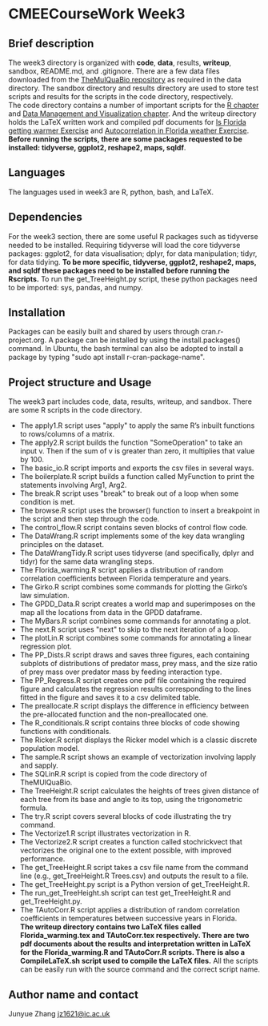 # CMEECourseWork Week3
## Brief description
The week3 directory is organized with **code**, **data**, results, **writeup**, sandbox, README.md, and .gitignore. There are a few data files downloaded from the [TheMulQuaBio repository](https://github.com/mhasoba/TheMulQuaBio) as required in the data directory. 
The sandbox directory and results directory are used to store test scripts and results for the scripts in the code directory, respectively.  
The code directory contains a number of important scripts for the  [R chapter](https://mhasoba.github.io/TheMulQuaBio/notebooks/07-R.html#practicals) and [Data Management and Visualization chapter](https://mhasoba.github.io/TheMulQuaBio/notebooks/08-Data_R.html#id3).  And the writeup directory holds the LaTeX written work and compiled pdf documents for [Is Florida getting warmer Exercise](https://mhasoba.github.io/TheMulQuaBio/notebooks/07-R.html#id2) and [Autocorrelation in Florida weather Exercise](https://mhasoba.github.io/TheMulQuaBio/notebooks/07-R.html#id2). 
**Before running the scripts, there are some packages requested to be installed: tidyverse, ggplot2, reshape2, maps, sqldf**.

## Languages
The languages used in week3 are R, python, bash, and LaTeX.


## Dependencies
For the week3 section, there are some useful R packages such as tidyverse needed to be installed. Requiring tidyverse will load the core tidyverse packages: ggplot2, for data visualisation; dplyr, for data manipulation; tidyr, for data tidying. **To be more specific, tidyverse, ggplot2, reshape2, maps, and sqldf these packages need to be installed before running the Rscripts.** To run the get_TreeHeight.py script, these python packages need to be imported: sys, pandas, and numpy.

## Installation
Packages can be easily built and shared by users through cran.r-project.org. A package can be installed by using the install.packages() command. In Ubuntu, the bash terminal can also be adopted to install a package by typing "sudo apt install r-cran-package-name".

## Project structure and Usage
The week3 part includes code, data, results, writeup, and sandbox. There are some R scripts in the code directory.
+ The apply1.R script uses "apply" to apply the same R’s inbuilt functions to rows/columns of a matrix. 
+ The apply2.R script builds the function "SomeOperation" to take an input v. Then if the sum of v is greater than zero, it multiplies that value by 100.
+ The basic_io.R script imports and exports the csv files in several ways.
+ The boilerplate.R script builds a function called MyFunction to print the statements involving Arg1, Arg2.
+ The break.R script uses "break" to break out of a loop when some condition is met.
+ The browse.R script uses the browser() function to insert a breakpoint in the script and then step through the code.
+ The control_flow.R script contains seven blocks of control flow code.
+ The DataWrang.R script implements some of the key data wrangling principles on the dataset.
+ The DataWrangTidy.R script uses tidyverse (and specifically, dplyr and tidyr) for the same data wrangling steps.
+ The Florida_warming.R script applies a distribution of random correlation coefficients between Florida temperature and years.
+ The Girko.R script combines some commands for plotting the Girko’s law simulation.
+ The GPDD_Data.R script creates a world map and superimposes on the map all the locations from data in the GPDD dataframe.
+ The MyBars.R script combines some commands for annotating a plot.
+ The next.R script uses "next" to skip to the next iteration of a loop.
+ The plotLin.R script combines some commands for annotating a linear regression plot.
+ The PP_Dists.R script draws and saves three figures, each containing subplots of distributions of predator mass, prey mass, and the size ratio of prey mass over predator mass by feeding interaction type.
+ The PP_Regress.R script creates one pdf file containing the required figure and calculates the regression results corresponding to the lines fitted in the figure and saves it to a csv delimited table.
+ The preallocate.R script displays the difference in efficiency between the pre-allocated function and the non-preallocated one.
+ The R_conditionals.R script contains three blocks of code showing functions with conditionals.
+ The Ricker.R script displays the Ricker model which is a classic discrete population model.
+ The sample.R script shows an example of vectorization involving lapply and sapply.
+ The SQLinR.R script is copied from the code directory of TheMUlQuaBio.
+ The TreeHeight.R script calculates the heights of trees given distance of each tree from its base and angle to its top, using the trigonometric formula.
+ The try.R script covers several blocks of code illustrating the try command.
+ The Vectorize1.R script illustrates vectorization in R.
+ The Vectorize2.R script creates a function called stochrickvect that vectorizes the original one to the extent possible, with improved performance.
+ The get_TreeHeight.R script takes a csv file name from the command line (e.g., get_TreeHeight.R Trees.csv) and outputs the result to a file.
+ The get_TreeHeight.py script is a Python version of get_TreeHeight.R.
+ The run_get_TreeHeight.sh script can test get_TreeHeight.R and get_TreeHeight.py.
+ The TAutoCorr.R script applies a distribution of random correlation coefficients in temperatures between successive years in Florida.  
**The writeup directory contains two LaTeX files called Florida_warming.tex and TAutoCorr.tex respectively. There are two pdf documents about the results and interpretation written in LaTeX for the Florida_warming.R and TAutoCorr.R scripts. There is also a CompileLaTeX.sh script used to compile the LaTeX files.**
All the scripts can be easily run with the source command and the correct script name.

## Author name and contact
Junyue Zhang  jz1621@ic.ac.uk
